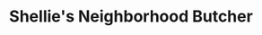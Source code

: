 ---
title: "Shellie's Neighborhood Butcher"
url: /derry/shellies-neighborhood-butcher/
shop: Metzgerei
---